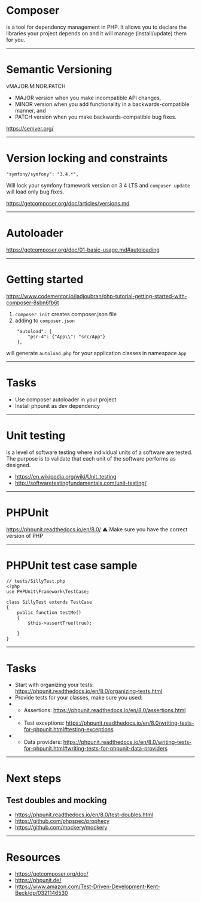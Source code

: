 # Composer
is a tool for dependency management in PHP. It allows you to declare the libraries your project depends on and it will manage (install/update) them for you.

---

# Semantic Versioning
vMAJOR.MINOR.PATCH
- MAJOR version when you make incompatible API changes,
- MINOR version when you add functionality in a backwards-compatible manner, and
- PATCH version when you make backwards-compatible bug fixes.

https://semver.org/

---

# Version locking and constraints

```
"symfony/symfony": "3.4.*",
```
Will lock your symfony framework version on 3.4 LTS 
and `composer update` will load only bug fixes.

https://getcomposer.org/doc/articles/versions.md


---

# Autoloader
https://getcomposer.org/doc/01-basic-usage.md#autoloading

---

# Getting started
https://www.codementor.io/jadjoubran/php-tutorial-getting-started-with-composer-8sbn6fb6t

1) `composer init` creates composer.json file
2) adding to `composer.json`
```
    "autoload": {
        "psr-4": {"App\\": "src/App"}
    },
```
will generate `autoload.php` for your application classes in namespace `App`


---

# Tasks
- Use composer autoloader in your project
- Install phpunit as dev dependency

---

# Unit testing
is a level of software testing where individual units of a software are tested. The purpose is to validate that each unit of the software performs as designed.
- https://en.wikipedia.org/wiki/Unit_testing
- http://softwaretestingfundamentals.com/unit-testing/

---

# PHPUnit
https://phpunit.readthedocs.io/en/8.0/
:warning: Make sure you have the correct version of PHP

---

# PHPUnit test case sample
```
// tests/SillyTest.php
<?php
use PHPUnit\Framework\TestCase;

class SillyTest extends TestCase
{
    public function testMe()
    {
        $this->assertTrue(true);

    }
}
```

---

# Tasks
- Start with organizing your tests: https://phpunit.readthedocs.io/en/8.0/organizing-tests.html
- Provide tests for your classes, make sure you used:
- - Assertions: https://phpunit.readthedocs.io/en/8.0/assertions.html
- - Test exceptions: https://phpunit.readthedocs.io/en/8.0/writing-tests-for-phpunit.html#testing-exceptions
- - Data providers: https://phpunit.readthedocs.io/en/8.0/writing-tests-for-phpunit.html#writing-tests-for-phpunit-data-providers

---

# Next steps
## Test doubles and mocking
- https://phpunit.readthedocs.io/en/8.0/test-doubles.html
- https://github.com/phpspec/prophecy
- https://github.com/mockery/mockery

---

# Resources
- https://getcomposer.org/doc/
- https://phpunit.de/
- https://www.amazon.com/Test-Driven-Development-Kent-Beck/dp/0321146530